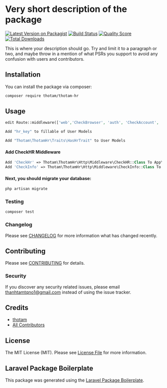 # Very short description of the package

[![Latest Version on Packagist](https://img.shields.io/packagist/v/thotam/thotam-hr.svg?style=flat-square)](https://packagist.org/packages/thotam/thotam-hr)
[![Build Status](https://img.shields.io/travis/thotam/thotam-hr/master.svg?style=flat-square)](https://travis-ci.org/thotam/thotam-hr)
[![Quality Score](https://img.shields.io/scrutinizer/g/thotam/thotam-hr.svg?style=flat-square)](https://scrutinizer-ci.com/g/thotam/thotam-hr)
[![Total Downloads](https://img.shields.io/packagist/dt/thotam/thotam-hr.svg?style=flat-square)](https://packagist.org/packages/thotam/thotam-hr)

This is where your description should go. Try and limit it to a paragraph or two, and maybe throw in a mention of what PSRs you support to avoid any confusion with users and contributors.

## Installation

You can install the package via composer:

```bash
composer require thotam/thotam-hr
```

## Usage

```php
edit Route::middleware(['web','CheckBrowser', 'auth', 'CheckAccount', 'CheckHr', 'CheckMail']) in App\Providers\RouteServiceProvider
```

```php
Add "hr_key" to fillable of User Models
```

```php
Add "Thotam\ThotamHr\Traits\HasHrTrait" to User Models
```

#### Add CheckHR Middleware

```php
Add 'CheckHr' => Thotam\ThotamHr\Http\Middleware\CheckHR::Class To App\Http\Kernel.php in $routeMiddleware
Add 'CheckInfo' => Thotam\ThotamHr\Http\Middleware\CheckInfo::Class To App\Http\Kernel.php in $routeMiddleware
```

#### Next, you should migrate your database:

```php
php artisan migrate
```

### Testing

```bash
composer test
```

### Changelog

Please see [CHANGELOG](CHANGELOG.md) for more information what has changed recently.

## Contributing

Please see [CONTRIBUTING](CONTRIBUTING.md) for details.

### Security

If you discover any security related issues, please email thanhtamtqno1@gmail.com instead of using the issue tracker.

## Credits

-   [thotam](https://github.com/thotam)
-   [All Contributors](../../contributors)

## License

The MIT License (MIT). Please see [License File](LICENSE.md) for more information.

## Laravel Package Boilerplate

This package was generated using the [Laravel Package Boilerplate](https://laravelpackageboilerplate.com).
